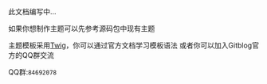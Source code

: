 <!--
author: jockchou
date: 2015-07-23
title: Gitblog主题制作
tags: GitBlog
category: GitBlog
status: publish
summary: 此文档编写中...如果你想制作主题可以先参考源码包中现有主题，Gitblog主题模板采用[Twig](http://twig.sensiolabs.org/)引擎，你可以通过官方文档学习模板语法
或者你可以加入Gitblog官方的QQ群交流
-->

此文档编写中...

如果你想制作主题可以先参考源码包中现有主题

主题模板采用[Twig](http://twig.sensiolabs.org/)，你可以通过官方文档学习模板语法
或者你可以加入Gitblog官方的QQ群交流

QQ群:`84692078`